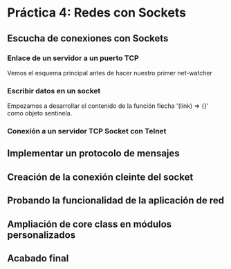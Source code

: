 # Práctica 4: Redes con Sockets

## Escucha de conexiones con Sockets
### Enlace de un servidor a un puerto TCP
Vemos el esquema principal antes de hacer nuestro primer net-watcher

### Escribir datos en un socket
Empezamos a desarrollar el contenido de la función flecha '(link) => {}' como objeto sentinela.

### Conexión a un servidor TCP Socket con Telnet

## Implementar un protocolo de mensajes
## Creación de la conexión cleinte del socket
## Probando la funcionalidad de la aplicación de red
## Ampliación de core class en módulos personalizados
## Acabado final
